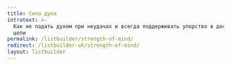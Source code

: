 ```yaml
---
title: Сила духа
introtext: >-
  Как не падать духом при неудачах и всегда поддерживать упорство в достижении
  цели
permalink: /listbuilder/strength-of-mind/
redirect: /listbuilder-ok/strength-of-mind/
layout: listbuilder
---
```

